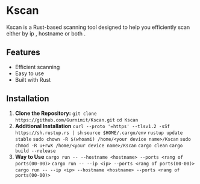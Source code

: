 # Kscan

Kscan is a Rust-based scanning tool designed to help you efficiently scan either by ip , hostname or both . 

## Features
- Efficient scanning
- Easy to use
- Built with Rust

## Installation

1. **Clone the Repository:**
   `git clone https://github.com/Gurnimit/Kscan.git`
   `cd Kscan`
2. **Additional Installation**
   `curl --proto '=https' --tlsv1.2 -sSf https://sh.rustup.rs | sh`
   `source $HOME/.cargo/env`
   `rustup update stable`
   `sudo chown -R $(whoami) /home/<your device name>/Kscan`
   `sudo chmod -R u+rwX /home/<your device name>/Kscan`
   `cargo clean`
   `cargo build --release`
3. **Way to Use**
   `cargo run -- --hostname <hostname> --ports <rang of ports(00-00)>`
   `cargo run -- --ip <ip> --ports <rang of ports(00-00)>`
   `cargo run -- --ip <ip> --hostname <hostname> --ports <rang of ports(00-00)>`
